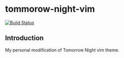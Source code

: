 # tommorow-night-vim
[![Build Status](https://travis-ci.org/1995parham/tomorrow-night-vim.svg?branch=master)](https://travis-ci.org/1995parham/tomorrow-night-vim)
## Introduction
My personal modification of Tomorrow Night vim theme.
